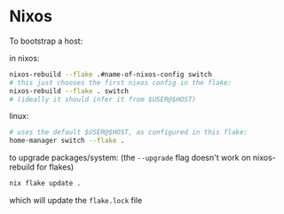 # Nixos

To bootstrap a host:

in nixos:
```bash
nixos-rebuild --flake .#name-of-nixos-config switch
# this just chooses the first nixos config in the flake:
nixos-rebuild --flake . switch
# (ideally it should infer it from $USER@$HOST)
```

linux:
```bash
# uses the default $USER@$HOST, as configured in this flake:
home-manager switch --flake .
```

to upgrade packages/system:
(the `--upgrade` flag doesn't work on nixos-rebuild for flakes)
```bash
nix flake update .
```
which will update the `flake.lock` file

